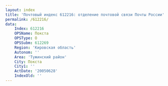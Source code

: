 ```yaml
---
layout: index
title: 'Почтовый индекс 612216: отделение почтовой связи Почты России'
permalink: /612216/
data:
    Index: 612216
    OPSName: Покста
    OPSType: О
    OPSSubm: 612269
    Region: 'Кировская область'
    Autonom: ''
    Area: 'Тужинский район'
    City: Покста
    City1: ''
    ActDate: '20050628'
    IndexOld: ''
---
```

